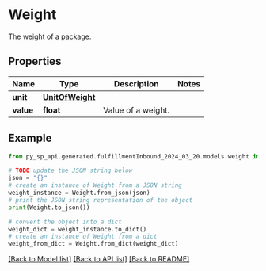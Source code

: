 # Weight

The weight of a package.

## Properties

Name | Type | Description | Notes
------------ | ------------- | ------------- | -------------
**unit** | [**UnitOfWeight**](UnitOfWeight.md) |  | 
**value** | **float** | Value of a weight. | 

## Example

```python
from py_sp_api.generated.fulfillmentInbound_2024_03_20.models.weight import Weight

# TODO update the JSON string below
json = "{}"
# create an instance of Weight from a JSON string
weight_instance = Weight.from_json(json)
# print the JSON string representation of the object
print(Weight.to_json())

# convert the object into a dict
weight_dict = weight_instance.to_dict()
# create an instance of Weight from a dict
weight_from_dict = Weight.from_dict(weight_dict)
```
[[Back to Model list]](../README.md#documentation-for-models) [[Back to API list]](../README.md#documentation-for-api-endpoints) [[Back to README]](../README.md)


